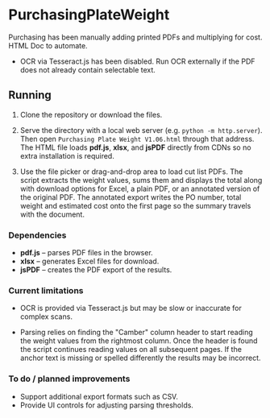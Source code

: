 # PurchasingPlateWeight
Purchasing has been manually adding printed PDFs and multiplying for cost. HTML Doc to automate.

- OCR via Tesseract.js has been disabled. Run OCR externally if the PDF does
  not already contain selectable text.
## Running
1. Clone the repository or download the files.
2. Serve the directory with a local web server (e.g. `python -m http.server`).
   Then open `Purchasing Plate Weight V1.06.html` through that address.
   The HTML file loads **pdf.js**, **xlsx**, and **jsPDF** directly from CDNs so
   no extra installation is required.

3. Use the file picker or drag-and-drop area to load cut list PDFs. The script
  extracts the weight values, sums them and displays the total along with
  download options for Excel, a plain PDF, or an annotated version of the
  original PDF. The annotated export writes the PO number, total weight and
  estimated cost onto the first page so the summary travels with the document.


### Dependencies
- **pdf.js** – parses PDF files in the browser.
- **xlsx** – generates Excel files for download.
- **jsPDF** – creates the PDF export of the results.

### Current limitations
- OCR is provided via Tesseract.js but may be slow or inaccurate for complex
  scans.

- Parsing relies on finding the "Camber" column header to start reading the
  weight values from the rightmost column. Once the header is found the script
  continues reading values on all subsequent pages. If the anchor text is
  missing or spelled differently the results may be incorrect.


### To do / planned improvements
- Support additional export formats such as CSV.
- Provide UI controls for adjusting parsing thresholds.

